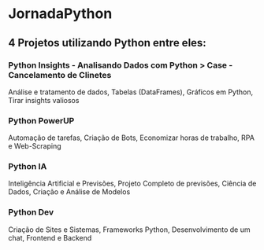 # JornadaPython

## 4 Projetos utilizando Python entre eles:

### Python Insights - Analisando Dados com Python > Case - Cancelamento de Clinetes

Análise e tratamento de dados, Tabelas (DataFrames), Gráficos em Python, Tirar insights valiosos

### Python PowerUP

Automação de tarefas, Criação de Bots, Economizar horas de trabalho, RPA e Web-Scraping

### Python IA

Inteligência Artificial e Previsões, Projeto Completo de previsões, Ciência de Dados, Criação e Análise de Modelos

### Python Dev

Criação de Sites e Sistemas, Frameworks Python, Desenvolvimento de um chat, Frontend e Backend
